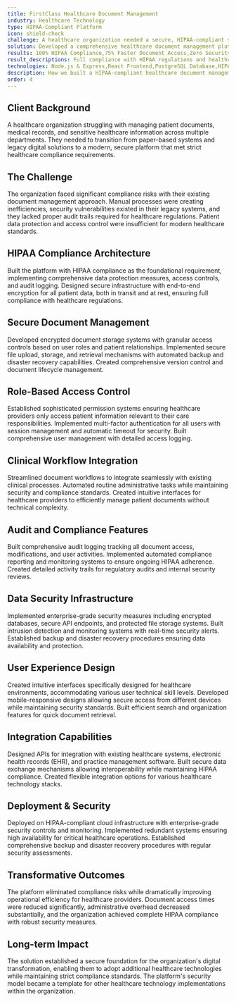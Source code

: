 ```yaml
---
title: FirstClass Healthcare Document Management
industry: Healthcare Technology
type: HIPAA-Compliant Platform
icon: shield-check
challenge: A healthcare organization needed a secure, HIPAA-compliant system for managing patient documents, medical records, and sensitive healthcare information. Their existing paper-based and legacy digital systems created compliance risks and operational inefficiencies.
solution: Developed a comprehensive healthcare document management platform with HIPAA compliance, secure patient data handling, encrypted document storage, and streamlined workflows for healthcare providers.
results: 100% HIPAA Compliance,75% Faster Document Access,Zero Security Incidents,Digital Workflow Automation
result_descriptions: Full compliance with HIPAA regulations and healthcare data protection standards,Significantly improved document retrieval and access times for healthcare providers,Maintained perfect security record with encrypted data handling and access controls,Automated manual document workflows reducing administrative overhead
technologies: Node.js & Express,React Frontend,PostgreSQL Database,HIPAA-Compliant Infrastructure,End-to-End Encryption,Role-Based Access Control,Audit Logging,Secure File Storage,Multi-Factor Authentication
description: How we built a HIPAA-compliant healthcare document management system that secured patient data while streamlining clinical workflows.
order: 4
---
```


## Client Background

A healthcare organization struggling with managing patient documents, medical records, and sensitive healthcare information across multiple departments. They needed to transition from paper-based systems and legacy digital solutions to a modern, secure platform that met strict healthcare compliance requirements.

## The Challenge

The organization faced significant compliance risks with their existing document management approach. Manual processes were creating inefficiencies, security vulnerabilities existed in their legacy systems, and they lacked proper audit trails required for healthcare regulations. Patient data protection and access control were insufficient for modern healthcare standards.

## HIPAA Compliance Architecture

Built the platform with HIPAA compliance as the foundational requirement, implementing comprehensive data protection measures, access controls, and audit logging. Designed secure infrastructure with end-to-end encryption for all patient data, both in transit and at rest, ensuring full compliance with healthcare regulations.

## Secure Document Management

Developed encrypted document storage systems with granular access controls based on user roles and patient relationships. Implemented secure file upload, storage, and retrieval mechanisms with automated backup and disaster recovery capabilities. Created comprehensive version control and document lifecycle management.

## Role-Based Access Control

Established sophisticated permission systems ensuring healthcare providers only access patient information relevant to their care responsibilities. Implemented multi-factor authentication for all users with session management and automatic timeout for security. Built comprehensive user management with detailed access logging.

## Clinical Workflow Integration

Streamlined document workflows to integrate seamlessly with existing clinical processes. Automated routine administrative tasks while maintaining security and compliance standards. Created intuitive interfaces for healthcare providers to efficiently manage patient documents without technical complexity.

## Audit and Compliance Features

Built comprehensive audit logging tracking all document access, modifications, and user activities. Implemented automated compliance reporting and monitoring systems to ensure ongoing HIPAA adherence. Created detailed activity trails for regulatory audits and internal security reviews.

## Data Security Infrastructure

Implemented enterprise-grade security measures including encrypted databases, secure API endpoints, and protected file storage systems. Built intrusion detection and monitoring systems with real-time security alerts. Established backup and disaster recovery procedures ensuring data availability and protection.

## User Experience Design

Created intuitive interfaces specifically designed for healthcare environments, accommodating various user technical skill levels. Developed mobile-responsive designs allowing secure access from different devices while maintaining security standards. Built efficient search and organization features for quick document retrieval.

## Integration Capabilities

Designed APIs for integration with existing healthcare systems, electronic health records (EHR), and practice management software. Built secure data exchange mechanisms allowing interoperability while maintaining HIPAA compliance. Created flexible integration options for various healthcare technology stacks.

## Deployment & Security

Deployed on HIPAA-compliant cloud infrastructure with enterprise-grade security controls and monitoring. Implemented redundant systems ensuring high availability for critical healthcare operations. Established comprehensive backup and disaster recovery procedures with regular security assessments.

## Transformative Outcomes

The platform eliminated compliance risks while dramatically improving operational efficiency for healthcare providers. Document access times were reduced significantly, administrative overhead decreased substantially, and the organization achieved complete HIPAA compliance with robust security measures.

## Long-term Impact

The solution established a secure foundation for the organization's digital transformation, enabling them to adopt additional healthcare technologies while maintaining strict compliance standards. The platform's security model became a template for other healthcare technology implementations within the organization.
